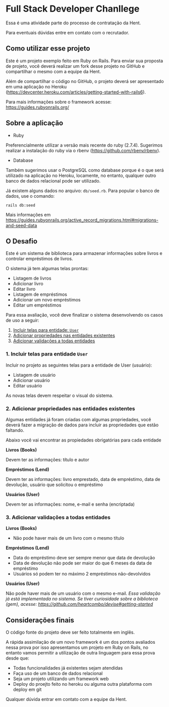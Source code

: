 # Full Stack Developer Chanllege

Essa é uma atividade parte do processo de contratação da Hent. 

Para eventuais dúvidas entre em contato com o recrutador.

## Como utilizar esse projeto

Este é um projeto exemplo feito em Ruby on Rails. Para enviar sua proposta de projeto, você deverá realizar um fork desse projeto no GitHub e compartilhar o mesmo com a equipe da Hent.

Além de compartilhar o código no GitHub, o projeto deverá ser apresentado em uma aplicação no Heroku (https://devcenter.heroku.com/articles/getting-started-with-rails6).

Para mais informações sobre o framework acesse: https://guides.rubyonrails.org/

## Sobre a aplicação

* Ruby

Preferencialmente utilizar a versão mais recente do ruby (2.7.4). Sugerimos realizar a instalação do ruby via o rbenv (https://github.com/rbenv/rbenv).


* Database

 Também sugerimos usar o PostgreSQL como database porque é o que será utilizado na aplicação no Heroku, locamente, no entanto, qualquer outro banco de dados relacional pode ser utilizado. 

Já existem alguns dados no arquivo: `db/seed.rb`. Para popular o banco de dados, use o comando:

`rails db:seed`

Mais informações em https://guides.rubyonrails.org/active_record_migrations.html#migrations-and-seed-data

## O Desafio

Este é um sistema de biblioteca para armazenar informações sobre livros e controlar empréstimos de livros.

O sistema já tem algumas telas prontas:

 - Listagem de livros
 - Adicionar livro
 - Editar livro
 - Listagem de empréstimos
 - Adicionar um novo empréstimos
 - Editar um empréstimos

Para essa avaliação, você deve finalizar o sistema desenvolvendo os casos de uso a seguir: 

1. [Incluir telas para entidade: `User`](https://github.com/hent-dev/full-stack-challenge#1-incluir-telas-para-entidade-user)
2. [Adicionar propriedades nas entidades existentes](https://github.com/hent-dev/full-stack-challenge#2-adicionar-propriedades-nas-entidades-existentes)
3. [Adicionar validações a todas entidades](https://github.com/hent-dev/full-stack-challenge#3-adicionar-valida%C3%A7%C3%B5es-a-todas-entidades)


### 1. Incluir telas para entidade `User`

Incluir no projeto as seguintes telas para a entidade de User (usuário):

 - Listagem de usuário
 - Adicionar usuário
 - Editar usuário

 As novas telas devem respeitar o visual do sistema.

### 2. Adicionar propriedades nas entidades existentes

Algumas entidades já foram criadas com algumas propriedades, você deverá fazer a migração de dados para incluir as propriedades que estão faltando.

Abaixo você vai encontrar as propiedades obrigatórias para cada entidade

**Livros (Books)**

Devem ter as informações: título e autor

**Empréstimos (Lend)**

Devem ter as informações: livro emprestado, data de empréstimo, data de devolução, usuário que solicitou o empréstimo

**Usuários (User)**

Devem ter as informações: nome, e-mail e senha (encriptada)

### 3. Adicionar validações a todas entidades 

**Livros (Books)**

- Não pode haver mais de um livro com o mesmo título

**Empréstimos (Lend)**

- Data do empréstimo deve ser sempre menor que data de devolução
- Data de devolução não pode ser maior do que 6 meses da data de empréstimo
- Usuários só podem ter no máximo 2 empréstimos não-devolvidos

**Usuários (User)**

Não pode haver mais de um usuário com o mesmo e-mail. 
_Essa validação já está implementada no sistema. Se tiver curiosidade sobre a biblioteca (gem), acesse: https://github.com/heartcombo/devise#getting-started_


## Considerações finais

O código fonte do projeto deve ser feito totalmente em inglês.


A rápida assimilação de um novo framework é um dos pontos avaliados nessa prova por isso apresentamos um projeto em Ruby on Rails, no entanto vamos permitir a utilização de outra linguagem para essa prova desde que:
 - Todas funcionalidades já existentes sejam atendidas
 - Faça uso de um banco de dados relacional
 - Seja um projeto utilizando um framework web
 - Deploy do proejto feito no heroku ou alguma outra plataforma com deploy em git

Qualquer dúvida entrar em contato com a equipe da Hent.
